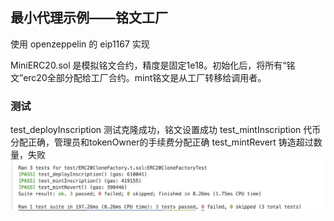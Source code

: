 ## 最小代理示例——铭文工厂
使用 openzeppelin 的 eip1167 实现

MiniERC20.sol 是模拟铭文合约，精度是固定1e18。初始化后，将所有“铭文”erc20全部分配给工厂合约。mint铭文是从工厂转移给调用者。

### 测试
test_deployInscription 测试克隆成功，铭文设置成功
test_mintInscription 代币分配正确，管理员和tokenOwner的手续费分配正确
test_mintRevert 铸造超过数量，失败
![](./测试截图.png)

